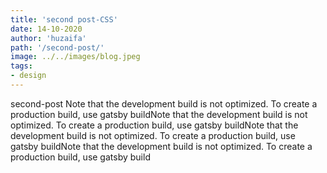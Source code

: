 ```yaml
---
title: 'second post-CSS'
date: 14-10-2020
author: 'huzaifa'
path: '/second-post/'
image: ../../images/blog.jpeg
tags:
- design
---
```


second-post
Note that the development build is not optimized.
To create a production build, use gatsby buildNote that the development build is not optimized.
To create a production build, use gatsby buildNote that the development build is not optimized.
To create a production build, use gatsby buildNote that the development build is not optimized.
To create a production build, use gatsby build